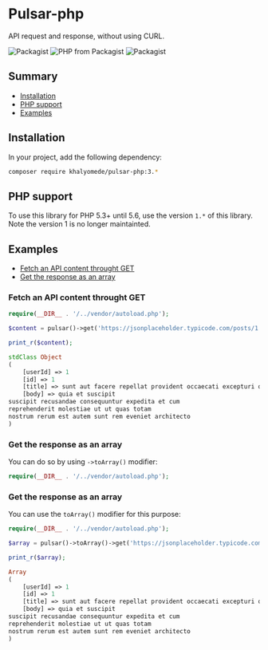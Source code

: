 # Pulsar-php

API request and response, without using CURL.

![Packagist](https://img.shields.io/packagist/v/khalyomede/pulsar-php.svg)
![PHP from Packagist](https://img.shields.io/packagist/php-v/khalyomede/pulsar-php.svg)
![Packagist](https://img.shields.io/packagist/l/khalyomede/pulsar-php.svg)

## Summary

- [Installation](#installation)
- [PHP support](#php-support)
- [Examples](#examples)

## Installation

In your project, add the following dependency:

```bash
composer require khalyomede/pulsar-php:3.*
```

## PHP support

To use this library for PHP 5.3+ until 5.6, use the version `1.*` of this library. Note the version 1 is no longer maintainted.

## Examples

- [Fetch an API content throught GET](#fetch-an-api-content-through-get)
- [Get the response as an array](#get-the-response-as-an-array)

### Fetch an API content throught GET

```php
require(__DIR__ . '/../vendor/autoload.php');

$content = pulsar()->get('https://jsonplaceholder.typicode.com/posts/1')->content();

print_r($content);
```

```php
stdClass Object
(
    [userId] => 1
    [id] => 1
    [title] => sunt aut facere repellat provident occaecati excepturi optio reprehenderit
    [body] => quia et suscipit
suscipit recusandae consequuntur expedita et cum
reprehenderit molestiae ut ut quas totam
nostrum rerum est autem sunt rem eveniet architecto
)
```

### Get the response as an array

You can do so by using `->toArray()` modifier:

```php
require(__DIR__ . '/../vendor/autoload.php');
```

### Get the response as an array

You can use the `toArray()` modifier for this purpose:

```php
require(__DIR__ . '/../vendor/autoload.php');

$array = pulsar()->toArray()->get('https://jsonplaceholder.typicode.com/posts/1')->content();

print_r($array);
```

```php
Array
(
    [userId] => 1
    [id] => 1
    [title] => sunt aut facere repellat provident occaecati excepturi optio reprehenderit
    [body] => quia et suscipit
suscipit recusandae consequuntur expedita et cum
reprehenderit molestiae ut ut quas totam
nostrum rerum est autem sunt rem eveniet architecto
)
```